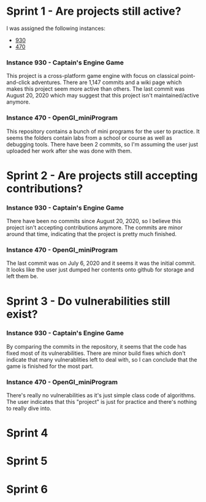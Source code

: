 # Sprint 1 - Are projects still active?

I was assigned the following instances:
* [930](https://github.com/captain-mayhem/captainsengine)
* [470](https://github.com/shiyuyullin/OpenGl_miniProgram)

### Instance 930 - Captain's Engine Game
This project is a cross-platform game engine with focus on classical point-and-click adventures. 
There are 1,147 commits and a wiki page which makes this project seem more active than others. The last
commit was August 20, 2020 which may suggest that this project isn't maintained/active anymore.

### Instance 470 - OpenGI_miniProgram
This repository contains a bunch of mini programs for the user to practice. It seems the folders contain labs from a school
or course as well as debugging tools. There have been 2 commits, so I'm assuming the user just uploaded her work after she was done with them.

# Sprint 2 - Are projects still accepting contributions?

### Instance 930 - Captain's Engine Game
There have been no commits since August 20, 2020, so I believe this project isn't accepting contributions anymore. The commits are minor around that time, indicating that the project is pretty much finished.

### Instance 470 - OpenGI_miniProgram
The last commit was on July 6, 2020 and it seems it was the initial commit. It looks like the user just dumped her contents onto github for storage and left them be. 


# Sprint 3 - Do vulnerabilities still exist?

### Instance 930 - Captain's Engine Game
By comparing the commits in the repository, it seems that the code has fixed most of its vulnerabilities. There are minor build fixes which don't indicate that many vulnerablities left to deal with, so I can conclude that the game is finished for the most part.

### Instance 470 - OpenGI_miniProgram
There's really no vulnerabilities as it's just simple class code of algorithms. The user indicates that this "project" is just for practice and there's nothing to really dive into. 
# Sprint 4
# Sprint 5
# Sprint 6
